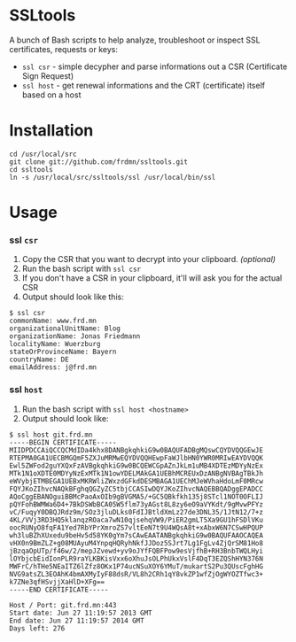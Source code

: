 SSLtools
========

A bunch of Bash scripts to help analyze, troubleshoot or inspect SSL certificates, requests or keys:

* `ssl csr` - simple decypher and parse informations out a CSR (Certificate Sign Request)
* `ssl host` - get renewal informations and the CRT (certificate) itself based on a host

# Installation

```shell
cd /usr/local/src
git clone git://github.com/frdmn/ssltools.git
cd ssltools
ln -s /usr/local/src/ssltools/ssl /usr/local/bin/ssl
```

# Usage

### ssl `csr`

1. Copy the CSR that you want to decrypt into your clipboard. _(optional)_
1. Run the bash script with `ssl csr`
1. If you don't have a CSR in your clipboard, it'll will ask you for the actual CSR
1. Output should look like this:

```shell
$ ssl csr  
commonName: www.frd.mn  
organizationalUnitName: Blog  
organizationName: Jonas Friedmann  
localityName: Wuerzburg  
stateOrProvinceName: Bayern  
countryName: DE  
emailAddress: j@frd.mn  
```

### ssl `host`

1. Run the bash script with `ssl host <hostname>`
1. Output should look like:

```shell
$ ssl host git.frd.mn
-----BEGIN CERTIFICATE-----
MIIDPDCCAiQCCQCMdIDa4khx8DANBgkqhkiG9w0BAQUFADBgMQswCQYDVQQGEwJE
RTEPMA0GA1UECBMGQmF5ZXJuMRMwEQYDVQQHEwpFaWJlbHN0YWR0MRIwEAYDVQQK
Ewl5ZWFod2guYXQxFzAVBgkqhkiG9w0BCQEWCGpAZnJkLm1uMB4XDTEzMDYyNzEx
MTk1N1oXDTE0MDYyNzExMTk1N1owYDELMAkGA1UEBhMCREUxDzANBgNVBAgTBkJh
eWVybjETMBEGA1UEBxMKRWliZWxzdGFkdDESMBAGA1UEChMJeWVhaHdoLmF0MRcw
FQYJKoZIhvcNAQkBFghqQGZyZC5tbjCCASIwDQYJKoZIhvcNAQEBBQADggEPADCC
AQoCggEBANOguiBBMcPaoAxOIb9gBVGMA5/+GC5QBkfkh135j8STcl1NOT0OFLIJ
pQYFohBWMWa6D4+7BkDSWbBCA05W5flm73yAGst8L8zy6eO9aVYKdt/9gMvwPFYz
vC/FuqyY0DBQJRdz9m/SOz3jluDLks0FdIJBtldXmLz27de3DNL35/1JtN12/7+z
4KL/VVj3RD3HQ5klanqzROaca7wN10qjsehqVW9/PiER2gmLT5Xa9GU1hFSDlVKu
oocRUNyO8fqFA1Yed7RbYPrXmroZS7vltEeN7t9U4WQsA8t+xAbxW6N7CSwHPQUP
wh3luBZhXUxedu9beHv5d58YK0gYm7sCAwEAATANBgkqhkiG9w0BAQUFAAOCAQEA
vHX0n9BmZLZ+g08MUAyuM4YnpqHQRyhNkfJJDoz5SJrt7Lg1FgLv4ZjQrSM81Ho8
jBzqaOpUTp/f46w/2/mepJZvewd+yv9oJYfFQBFPow9esVjfhB+RH3BnbTWQLHyi
lOYbjcbEidIonPLR9raYLKBKisVxx6oXhuJsOLPhUkxVslF4DqT3EZQShHYN376N
MWFrC/hTHe5NEaITZ6lZfz8OKx1P74ucNSuXOY6YMuT/mukartS2Pu3QUscFghHG
NVG9atsZL3EOAhK4bmAXMyIyF88dsR/VL8h2CRh1qY8vkZP1wfZjOgWYOZTfwc3+
k7ZNe3qfHSvjjXaHlD+XFg==
-----END CERTIFICATE-----

Host / Port: git.frd.mn:443
Start date: Jun 27 11:19:57 2013 GMT
End date: Jun 27 11:19:57 2014 GMT
Days left: 276
```
